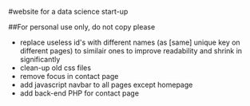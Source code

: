 #website for a data science start-up

##For personal use only, do not copy please

* replace useless id's with different names (as [same] unique key on different pages) to similair ones to improve readability and shrink in significantly
* clean-up old css files
* remove focus in contact page
* add javascript navbar to all pages except homepage
* add back-end PHP for contact page
